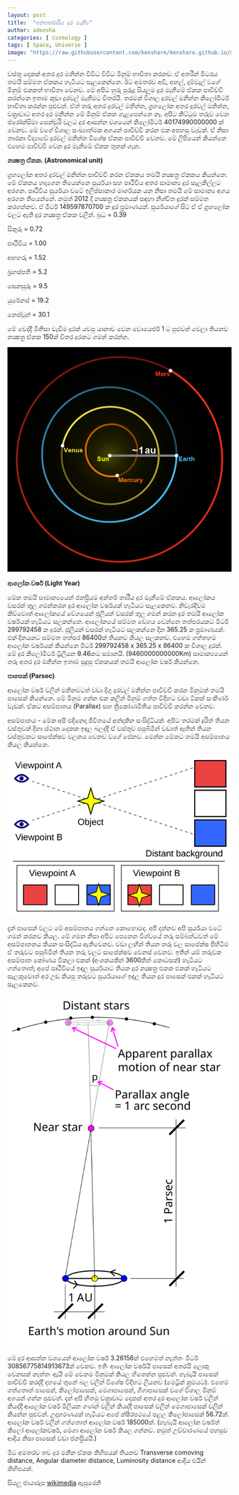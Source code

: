 ```yaml
---
layout: post
title:  "අන්තර්තාරීය දුර මැනීම"
author: adeesha
categories: [ Cosmology ]
tags: [ Space, Universe ]
image: "https://raw.githubusercontent.com/kenshare/kenshare.github.io/master/assets/images/posts/ajp/cov/universe.jpg"
---
```


වස්තු දෙකක් අතර දුර මනින්න විවිධ විවිධ මිනුම් භාවිතා කරනව. ඒ අතරින් මීටරය තමයි සම්මත ඒකකය හැටියට සැලකෙන්නෙ. ඊට අමතරව අඩි, අඟල්, දම්වැල් වගේ මිනුම් එකකත් භාවිතා වෙනව. 
මේ අපිට හුරු පුරුදු සියලුම දුර මැනීමේ ඒකක පාවිච්චි කරන්නෙ ඉතාම කුඩා දුරවල් මැනීමට විතරයි. තරමක් විශාල දුරවල් මනින්න කිලෝමීටර් භාවිතා කරන්න පුළුවන්. ඒත් තරු අතර දුරවල් මනින්න, ග්‍රහලෝක අතර දුරවල් මනින්න, චක්‍රාවාට අතර දුර මනින්න මේ මිනුම් ඒකක ගැළපෙන්නෙ නෑ. අපිට කිට්ටුම තරුව වෙන ප්රෝක්සිමා සෙන්චුරි වලට දුර ආසන්න වශයෙන් කිලෝමීටර් 40174990000000 ක් වෙනව. මේ වගේ විශාල සංඛ්‍යාත්මක අගයන් පාවිච්චි කරන එක අපහසු වැඩක්. ඒ නිසා තාරකා විද්‍යාවේ දුරවල් මනින්න විශේෂ ඒකක පාවිච්චි වෙනව. මේ ලිපියෙන් කියන්නෙ එහෙම පාවිච්චි වෙන දුර මැනීමේ ඒකක තුනක් ගැන.

**නක්‍ෂත්‍ර ඒකක. (Astronomical unit)**

ග්‍රහලෝක අතර දුරවල් මනින්න පාවිච්චි කරන ඒකකය තමයි නක්‍ෂත්‍ර ඒකකය කියන්නෙ. මේ ඒකකය හදාගෙන තියෙන්නෙ සුර්යයා සහ පෘථිවිය අතර සාමාන්‍ය දුර සැලකිල්ලට අරගන. පෘථිවිය සුර්යයා වටේ ඉලිප්සාකාර මාර්ගයක යන නිසා තමයි මේ සාමාන්‍ය අගය අරගන තියෙන්නේ. නමුත් 2012 දි නක්‍ෂත්‍ර ඒකකයක් සඳහා නිශ්චිත දුරක් සම්මත කරගන්නව. ඒ මීටර් 149597870700 ක දුර ප්‍රමාණයක්.
සුර්යයාගේ සිට ඒ ඒ ග්‍රහලෝක වලට ඇති දුර නක්‍ෂත්‍ර ඒකක වලින්.
බුධ = 0.39

සිකුරු = 0.72

පෘථිවිය = 1.00

අඟහරු = 1.52

බ්‍රහස්පති = 5.2

සෙනසුරු = 9.5 

යුරේනස් = 19.2

නෙප්චූන් = 30.1

මේ වෙද්දී මිනිසා වැඩිම දුරක් යවපු යානාව වෙන වොයෙජර් 1 ට පුළුවන් වෙලා තියනව නක්‍ෂත්‍ර ඒකක 150ක් විතර දුරකට ගමන් කරන්න.

![](https://raw.githubusercontent.com/kenshare/kenshare.github.io/master/assets/images/posts/ajp/cont/au.png?raw=true)

**ආලෝක වර්ෂ (Light Year)**

මේක තමයි සාමාන්‍යයෙන් ජනප්‍රියම අන්තර් තාරීය දුර මැනීමේ ඒකකය. ආලෝකය වසරක් තුල ගමන්කරන දුර ආලෝක වර්ෂයක් හැටියට සැලකෙනව. නිවැරදිවම කිව්වොත් ආලෝකයේ වේගයෙන් ජූලියන් වසරක් තුල ගමන් කරන දුර තමයි ආලෝක වර්ෂයක් හැටියට සලකන්නෙ.
ආලෝකයේ සම්මත වේගය වෙන්නෙ තත්පරයකට මීටර් 299792458 ක දුරක්. ජූලියන් වසරක් හැටියට සලකන්නෙ දින 365.25 ක ප්‍රමාණයක්. එක් දිනයකට සම්මත තත්පර 86400ක් තියනව කියල සලකනව.
එහෙම ගත්තහම ආලෝක වර්ෂයක් කියන්නෙ මීටර් 299792458 x 365.25 x 86400 ක විශාල දුරක්. මේ දුර කිලෝමීටර් ට්‍රිලියන 9.46කට සමානයි. (9460000000000Km)
සාමාන්‍යයෙන් තරු අතර දුර මනින්න ඉතාම සුදුසු ඒකකයක් තමයි ආලෝක වර්ෂ කියන්නෙ.

**පාසෙක් (Parsec)**

ආලෝක වර්ෂ වලින් මනිනවටත් වඩා දිගු දුරවල් මනින්න පාවිච්චි කරන මිනුමක් තමයි පාසෙක් කියන්නෙ. මේ මිනුම ගන්න එක කලින් මිනුම් ගත්ත විදිහට වඩා ටිකක් සංකීර්ණ වැඩක්. ඒකට අසම්පාතය (Parallax) සහ ත්‍රිකෝණමිතිය පාවිච්චි කරන්න වෙනව.

අසම්පාතය - මේක අපි එදිනෙදා ජීවිතයේ අත්දකින සංසිද්ධියක්. අපිට තරමක් දුරිත් තියන වස්තුවක් දිහා ස්ථාන දෙකක ඉඳල බලද්දී ඒ වස්තුව පසුබිමින් වඩාත් ඈතින් තියන වස්තුවකට සාපේක්ෂව චලනය වෙනව වගේ පේනව. මෙන්න මේකට තමයි අසම්පාතය කියල කියන්නෙ.


![](https://raw.githubusercontent.com/kenshare/kenshare.github.io/master/assets/images/posts/ajp/cont/parlex.svg?raw=true)

දැන් පාසෙක් වලට මේ අසම්පාතය ගන්නෙ කොහොමද. අපි දන්නව අපි සුර්යයා වටේ ගමන් කරනව කියල. මේ ගමන නිසා අපිට පෙනෙන විශ්වයේ තරු සම්බන්ධවත් මේ අසම්පාතනය කියන සංසිද්ධිය ඇතිවෙනව. වඩා ලඟින් තියන තරු වල සාපේක්ෂ පිහිටීම ඒ තරුවට පසුබිමින් තියන තරු වලට සාපේක්ෂව වෙනස් වෙනව. ඉතින් යම් තරුවක අසම්පාත කෝණය විකලා එකක් (අංශකයකින් 3600කින් කොටසක්) හැටියට ගත්තොත්; අපේ පෘථිවියේ ඉඳල සුර්යයාට තියන දුර නක්‍ෂත්‍ර එකක එකක් හැටියට සැලකුවොත් අර උඩ කියපු තරුවට සුර්යයාගේ ඉඳල තියන දුර පාසෙක් එකක් හැටියට සැලකෙනව.


![](https://raw.githubusercontent.com/kenshare/kenshare.github.io/master/assets/images/posts/ajp/cont/parlexx.svg?raw=true)

මේ දුර ආසන්න වශයෙන් ආලෝක වර්ෂ 3.26156ක් එහෙමත් නැත්තං මීටර් 30856775814913673ක් වෙනව.
ඉතිං ආලෝක වර්ෂයි පාසෙක් අතරයි ලොකු වෙනසක් නැත්තං ඇයි මේ වෙනම මිනුමක් කියල හිතෙන්න පුළුවන්. හැබැයි පාසෙක් පාවිච්චි කරද්දී දහයේ තුනේ බල වලින් විශේෂ විදිහට ලියනව (මෙට්‍රික් ක්‍රමයට). එහෙම ගත්තොත් පාසෙක්, කිලෝපාසෙක්, මෙගාපාසෙක්, ගිගාපාසෙක් වගේ විශාල මිනුම් අගයන් ගන්න පුළුවන්.
දැන් අපි හිතමු චක්‍රාවාට දෙකක් අතර දුර ආලෝක වර්ෂ වලින් කියද්දී ආලෝක වර්ෂ මිලියන ගණන් වලින් කියද්දී පාසෙක් වලින් මෙගාපාසෙක් වලින් කියන්න පුළුවන්. 
උදාහරණයක් හැටියට අපේ ක්ෂීරපථයේ පළල කිලෝපාසෙක් 56.72ක්. ආලෝක වර්ෂ වලින් ගත්තොත් ආලෝක වර්ෂ 185000ක්. (හැබැයි ආලෝක වර්ෂත් කිලෝ ආලෝකවර්ෂ, මෙගා ආලෝක වර්ෂ කියල ගන්නව. නමුත් උච්චාරණයේ පහසුව ආදිය නිසා පාසෙක් වඩා ජනප්‍රියයි.)

මීට අමතරව තව දුර මනින ඒකක කිහිපයක් තියනව Transverse comoving distance, Angular diameter distance, Luminosity distance ආදිය එයින් කිහිපයක්.

සියලු ජායාරුප [wikimedia]( https://commons.wikimedia.org/) ඇසුරෙනි 


